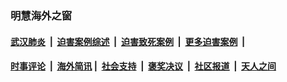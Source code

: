 
### 明慧海外之窗

####  [武汉肺炎](indexes/365.md?t=01112300) &nbsp;|&nbsp;  [迫害案例综述](indexes/328.md?t=01112300) &nbsp;|&nbsp; [迫害致死案例](indexes/277.md?t=01112300)  &nbsp;|&nbsp; [更多迫害案例](indexes/81.md?t=01112300)  &nbsp;|&nbsp; 
####  [时事评论](indexes/251.md?t=01112300) &nbsp;|&nbsp; [海外简讯](indexes/245.md?t=01112300)&nbsp;|&nbsp;  [社会支持](indexes/140.md?t=01112300) &nbsp;|&nbsp; [褒奖决议](indexes/282.md?t=01112300) &nbsp;|&nbsp; [社区报道](indexes/91.md?t=01112300)  &nbsp;|&nbsp; [天人之间](indexes/78.md?t=01112300) 

